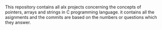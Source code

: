 This repository contains all alx projects concerning the concepts of pointers, arrays and strings in C programming language. it contains all the asignments and the commits are based on the numbers or questions which they answer.

